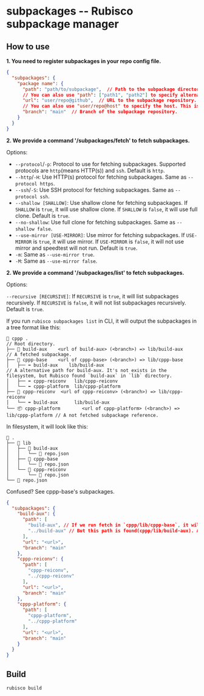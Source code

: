 # subpackages -- Rubisco subpackage manager

## How to use

**1. You need to register subpackages in your repo config file.**

```json
{
  "subpackages": {
    "package name": {
      "path": "path/to/subpackage",  // Path to the subpackage directory.
      // You can also use "path": ["path1", "path2"] to specify alternative paths. If the first path does not exist, it will try the next one. If all paths do not exist, we will select the first one.
      "url": "user/repo@github",  // URL to the subpackage repository. SSH/HTTP(s)/GIT URL is supported.
      // You can also use "user/repo@host" to specify the host. This is recommended. Speedtest will run to select the fastest host. See your mirrorlist file.
      "branch": "main"  // Branch of the subpackage repository.
    }
  }
}
```

**2. We provide a command '/subpackages/fetch' to fetch subpackages.**

Options:

- `--protocol`/`-p`: Protocol to use for fetching subpackages. Supported protocols are `http`(means HTTP(s)) and `ssh`. Default is `http`.
- `--http`/`-H`: Use HTTP(s) protocol for fetching subpackages. Same as `--protocol https`.
- `--ssh`/`-S`: Use SSH protocol for fetching subpackages. Same as `--protocol ssh`.
- `--shallow [SHALLOW]`: Use shallow clone for fetching subpackages. If `SHALLOW` is `true`, it will use shallow clone. If `SHALLOW` is `false`, it will use full clone. Default is `true`.
- `--no-shallow`: Use full clone for fetching subpackages. Same as `--shallow false`.
- `--use-mirror [USE-MIRROR]`: Use mirror for fetching subpackages. If `USE-MIRROR` is `true`, it will use mirror. If `USE-MIRROR` is `false`, it will not use mirror and speedtest will not run. Default is `true`.
- `-m`: Same as `--use-mirror true`.
- `-M`: Same as `--use-mirror false`.

**2. We provide a command '/subpackages/list' to fetch subpackages.**

Options:

`--recursive [RECURSIVE]`: If `RECURSIVE` is `true`, it will list subpackages recursively. If `RECURSIVE` is `false`, it will not list subpackages recursively. Default is `true`.

If you run `rubisco subpackages list` in CLI, it will output the subpackages in a tree format like this:

```tree
📂 cppp .                                                                           // Root directory.
├── 📂 build-aux    <url of build-aux> (<branch>) => lib/build-aux                  // A fetched subpackage.
├── 📂 cppp-base    <url of cppp-base> (<branch>) => lib/cppp-base
│   ├── ⬅️ build-aux    lib/build-aux                                               // A alternative path for build-aux. It's not exists in the filesystem, but Rubisco found `build-aux` in `lib` directory. 
│   ├── ⬅️ cppp-reiconv   lib/cppp-reiconv
│   └── ⬅️ cppp-platform  lib/cppp-platform
├── 📂 cppp-reiconv  <url of cppp-reiconv> (<branch>) => lib/cppp-reiconv
│   └── ⬅️ build-aux      lib/build-aux
└── 📦 cppp-platform        <url of cppp-platform> (<branch>) => lib/cppp-platform // A not fetched subpackage reference.
```

In filesystem, it will look like this:

```tree
📂 .
├── 📂 lib
│   ├── 📂 build-aux
│   │   └── 📄 repo.json
│   ├── 📂 cppp-base
│   │   └── 📄 repo.json
│   └── 📂 cppp-reiconv
│       └── 📄 repo.json
└── 📄 repo.json
```

Confused? See cppp-base's subpackages.

```json
{
  "subpackages": {
    "build-aux": {
      "path": [
        "build-aux", // If we run fetch in `cppp/lib/cppp-base`, it will try to fetch build-aux in `cppp-base/build-aux`.
        "../build-aux" // But this path is found(cppp/lib/build-aux). And we run fetch in `cppp` so it will use this path.
      ],
      "url": "<url>",
      "branch": "main"
    },
    "cppp-reiconv": {
      "path": [
        "cppp-reiconv",
        "../cppp-reiconv"
      ],
      "url": "<url>",
      "branch": "main"
    },
    "cppp-platform": {
      "path": [
        "cppp-platform",
        "../cppp-platform"
      ],
      "url": "<url>",
      "branch": "main"
    }
  }
}
```

## Build

```bash
rubisco build
```
